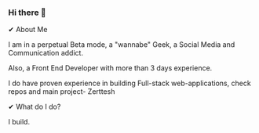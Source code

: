 ### Hi there 👋

✔ About Me

I am in a perpetual Beta mode, a "wannabe" Geek, a Social Media and Communication addict.

Also, a Front End Developer with more than 3 days experience.

I do have proven experience in building Full-stack web-applications, check repos and main project- Zerttesh

✔ What do I do?

I build.



<!--
**proemistayafr/proemistayafr** is a ✨ _special_ ✨ repository because its `README.md` (this file) appears on your GitHub profile.

Here are some ideas to get you started:

- 🔭 I’m currently working on ...
- 🌱 I’m currently learning ...
- 👯 I’m looking to collaborate on 
- 🤔 I’m looking for help with ...
- 💬 Ask me about ...
- 📫 How to reach me: ...
- 😄 Pronouns: ...
- ⚡ Fun fact: ...
-->
